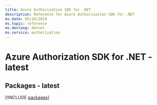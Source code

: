 ```yaml
---
title: Azure Authorization SDK for .NET
description: Reference for Azure Authorization SDK for .NET
ms.date: 05/28/2024
ms.topic: reference
ms.devlang: dotnet
ms.service: authorization
---
```

# Azure Authorization SDK for .NET - latest
## Packages - latest
[!INCLUDE [packages](authorization-index.md)]